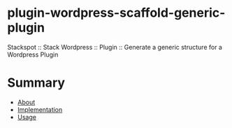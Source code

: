 # plugin-wordpress-scaffold-generic-plugin
Stackspot :: Stack Wordpress :: Plugin :: Generate a generic structure for a Wordpress Plugin

# Summary
- [About](./docs/about.md)
- [Implementation](./docs/implementation.md)
- [Usage](./docs/usage.md)
